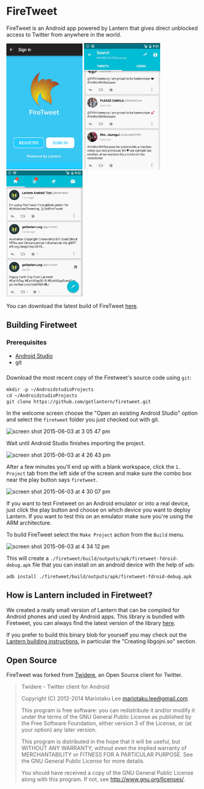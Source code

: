 # FireTweet

FireTweet is an Android app powered by Lantern that gives direct unblocked
access to Twitter from anywhere in the world.

<img src="screenshots/screenshot1.jpg" height="330px" width="200px">
<img src="screenshots/screenshot2.jpg" width="200px">
<img src="screenshots/screenshot3.jpg" width="200px">

You can download the latest build of FireTweet
[here](https://github.com/firetweet/downloads/blob/master/firetweet.apk?raw=true).

## Building Firetweet

### Prerequisites

* [Android Studio][2]
* git

###

Download the most recent copy of the Firetweet's source code using `git`:

```
mkdir -p ~/AndroidstudioProjects
cd ~/AndroidstudioProjects
git clone https://github.com/getlantern/firetweet.git
```

In the welcome screen choose the "Open an existing Android Studio" option and
select the `firetweet` folder you just checked out with git.

![screen shot 2015-06-03 at 3 05 47 pm](https://cloud.githubusercontent.com/assets/385670/7970218/19ad1676-0a02-11e5-9480-b51c4cd1bdde.png)

Wait until Android Studio finishes importing the project.

![screen shot 2015-06-03 at 4 26 43 pm](https://cloud.githubusercontent.com/assets/385670/7971837/5dcf7172-0a0d-11e5-95be-8352444fea75.png)

After a few minutes you'll end up with a blank workspace, click the `1.
Project` tab from the left side of the screen and make sure the combo box near
the play button says `firetweet`.

![screen shot 2015-06-03 at 4 30 07 pm](https://cloud.githubusercontent.com/assets/385670/7971918/0e21190e-0a0e-11e5-8eb1-16f5aecc5bc4.png)

If you want to test Firetweet on an Android emulator or into a real device,
just click the play button and choose on which device you want to deploy
Lantern. If you want to test this on an emulator make sure you're using the ARM
architecture.

To build FireTweet select the `Make Project` action from the `Build` menu.

![screen shot 2015-06-03 at 4 34 12 pm](https://cloud.githubusercontent.com/assets/385670/7971971/64eedf50-0a0e-11e5-8914-da487955d016.png)

This will create a `./firetweet/build/outputs/apk/firetweet-fdroid-debug.apk`
file that you can install on an android device with the help of `adb`:

```
adb install ./firetweet/build/outputs/apk/firetweet-fdroid-debug.apk
```

## How is Lantern included in Firetweet?

We created a really small version of Lantern that can be compiled for Android
phones and used by Android apps. This library is bundled with Firetweet, you
can always find the latest version of the library
[here](https://github.com/getlantern/firetweet/tree/master/firetweet/src/main/jniLibs/armeabi-v7a).

If you prefer to build this binary blob for yourself you may check out the
[Lantern building instructions](https://github.com/getlantern/lantern), in
particular the "Creating libgojni.so" section.

## Open Source

FireTweet was forked from [Twidere][1], an Open Source client for Twitter.

> Twidere - Twitter client for Android
>
> Copyright (C) 2012-2014 Mariotaku Lee <mariotaku.lee@gmail.com>
>
> This program is free software: you can redistribute it and/or modify
> it under the terms of the GNU General Public License as published by
> the Free Software Foundation, either version 3 of the License, or
> (at your option) any later version.
>
> This program is distributed in the hope that it will be useful,
> but WITHOUT ANY WARRANTY; without even the implied warranty of
> MERCHANTABILITY or FITNESS FOR A PARTICULAR PURPOSE.  See the
> GNU General Public License for more details.
>
> You should have received a copy of the GNU General Public License
> along with this program.  If not, see <http://www.gnu.org/licenses/>.

[1]: https://github.com/TwidereProject/Twidere-Android/
[2]: http://developer.android.com/tools/studio/index.html
